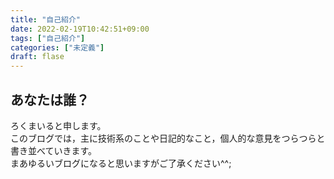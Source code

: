 ```yaml
---
title: "自己紹介"
date: 2022-02-19T10:42:51+09:00
tags: ["自己紹介"]
categories: ["未定義"]
draft: flase
---
```


## あなたは誰？
ろくまいると申します。  
このブログでは，主に技術系のことや日記的なこと，個人的な意見をつらつらと書き並べていきます。  
まあゆるいブログになると思いますがご了承ください^^;  